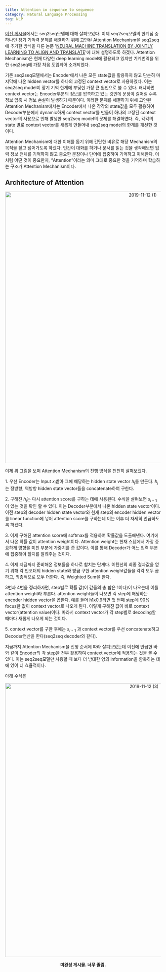 ```yaml
---
title: Attention in sequence to sequence
category: Natural Language Processing
tag: NLP
---
```


[이전 게시물](https://finddme.github.io/natural%20language%20processing/2019/11/11/Seq2Seq/)에서는 seq2seq모델에 대해 살펴보았다. 이제 seq2seq모델의 한계점 중 하나인 장기 기억력 문제를 해결하기 위해 고안된 Attention Mechanism을 seq2seq에 추가한 방식을 다룬 논문 '[NEURAL MACHINE TRANSLATION BY JOINTLY LEARNING TO ALIGN AND TRANSLATE](https://arxiv.org/abs/1409.0473)'에 대해 설명하도록 하겠다. Attention Mechanism은 현재 다양한 deep learning model에 활용되고 있지만 기계번역을 위한 seq2seq에 가장 처음 도입되어 소개되었다. 

기존 seq2seq모델에서는 Encoder에서 나온 모든 state값을 활용하지 않고 단순히 마지막에 나온 hidden vector를 하나의 고정된 context vector로 사용하였다. 이는 seq2seq model이 장기 기억 한계에 부딪힌 가장 큰 원인으로 볼 수 있다. 왜냐하면 context vector는 Encoder부분의 정보를 압축하고 있는 것인데 문장이 길어질 수록 정보 압축 시 정보 손실이 발생하기 때문이다. 이러한 문제를 해결하기 위해 고안된 Attention Mechanism에서는 Encoder에서 나온 각각의 state값을 모두 활용하여 Decoder부분에서 dynamic하게 context vector를 만들어 하나의 고정된 context vector의 사용으로 인해 발생한 seq2seq model의 문제를 해결하였다. 즉, 각각의 state 별로 context vector를 새롭게 만들어내 seq2seq model의 한계를 개선한 것이다. 

Attention Mechanism에 대한 이해를 돕기 위해 간단한 비유로 해당 Mechanism의 목적을 짚고 넘어가도록 하겠다. 인간이 대화를 하거나 문서를 읽는 것을 생각해보면 입력 정보 전체를 기억하지 않고 중요한 문장이나 단어에 집중하여 기억하고 이해한다. 이 처럼 어떤 것이 중요한지, “Attention”이라는 의미 그대로 중요한 것을 기억하며 학습하는 구조가 Attention Mechanism이다. 

## Architecture of Attention

<center><img width="875" alt="2019-11-12 (1)" src="https://user-images.githubusercontent.com/53667002/68604933-e04b9a00-04ee-11ea-8210-09872e86b178.png"></center>

이제 위 그림을 보며 Attention Mechanism의 진행 방식을 천천히 살펴보겠다.  

1\. 우선 Encoder는 Input $x_i$받아 그에 해당하는 hidden state vector $h_j$를 만든다. $h_j$는 정방향, 역방향 hidden state vector들을 concatenate하여 구한다.

2\. 구해진 $h_j$는 다시 attention score를 구하는 데에 사용된다. 수식을 살펴보면 $s_{i-1}$ 이 있는 것을 확인 할 수 있다. 이는 Decoder부분에서 나온 hidden state vector이다. 이전 step의 decoder hidden state vector와 현재 step의 encoder hidden vector를 linear function에 넣어 attention score를 구하는데 이는 이후 더 자세히 언급하도록 하겠다.

3\. 이제 구해진 attention score에 softmax를 적용하여 확률값을 도출해낸다. 여기에서 나온 확률 값이 attention weight이다. Attention weight는 현재 스텝에서 가장 중요하게 영향을 미친 부분에 가중치를 준 값이다. 이를 통해 Decoder가 어느 입력 부분에 집중해야 할지를 알려주는 것이다.

4\. 이제 지금까지 준비해온 정보들을 하나로 합치는 단계다. 어텐션의 최종 결과값을 얻기 위해 각 인코더의 hidden state와 방금 구한 attention weight값들을 각각 모두 곱하고, 최종적으로 모두 더한다. 즉, Weighted Sum을 한다. 

3번과 4번을 정리하자면, step별로 확률 값(이 값들의 총 합은 1이다)이 나오는데 이를 attention weight라 부른다. attention weight들이 나오면 각 step에 해당하는 encoder hidden vector을 곱한다. 예를 들어 h1x0.9라면 첫 번째 step에 90% focus한 값이 context vector로 나오게 된다. 이렇게 구해진 값이 바로 context vector(attention value)이다. 따라서 context vector가 각 step별로 decoding할 때마다 새롭게 나오게 되는 것이다.

5\. context vector를 구한 후에는 $s_{i−1}$  과 context vector를 우선 concatenate하고 Decoder연산을 한다(seq2seq decoder와 같다).

지금까지 Attention Mechanism을 진행 순서에 따라 살펴보았는데 이전에 언급한 바와 같이 Encoder의 각 step을 전부 활용하여 context vector에 적용되는 것을 볼 수 있다. 이는 seq2seq모델만 사용할 때 보다 더 방대한 양의 information을 함축하는 데에 있어 더 효율적이다. 

아래 수식은 

<center><img width="883" alt="2019-11-12 (3)" src="https://user-images.githubusercontent.com/53667002/68607454-fe67c900-04f3-11ea-8aa2-3a30ec087246.png"></center>

**<center>미완성 게시물. 너무 졸림.</center>**

